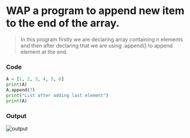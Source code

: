 # WAP a program to append new item  to the end of  the array.
> In this program firstly we are declaring array containing n elements and then after declaring that we are using .append(<value>) to append element at the end.
### Code

```python
A = [1, 2, 3, 4, 5, 6]
print(A)
A.append(7)
print("List after adding last element")
print(A)
```
### Output

![output](https://user-images.githubusercontent.com/73333739/119134452-c59a9f80-ba5a-11eb-8bb8-fcbf0ea053ac.png)
